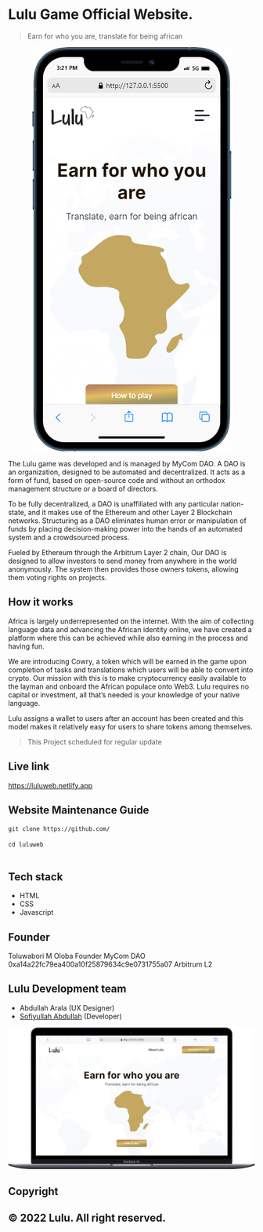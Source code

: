 # Lulu Game Official Website.

> Earn for who you are, translate for being african

<div align=center>

![Lulu website](/screenshot/lulu-mobile.png)

</div>

The Lulu game was developed and is managed by MyCom DAO. A DAO is an organization, designed to be automated and decentralized. It acts as a form of fund, based on open-source code and without an orthodox management structure or a board of directors.

To be fully decentralized, a DAO is unaffiliated with any particular nation-state, and it makes use of the Ethereum and other Layer 2 Blockchain networks. Structuring as a DAO eliminates human error or manipulation of funds by placing decision-making power into the hands of an automated system and a crowdsourced process.

Fueled by Ethereum through the Arbitrum Layer 2 chain, Our DAO is designed to allow investors to send money from anywhere in the world anonymously. The system then provides those owners tokens, allowing them voting rights on projects.

## How it works

Africa is largely underrepresented on the internet. With the aim of collecting language data and advancing the African identity online, we have created a platform where this can be achieved while also earning in the process and having fun.

We are introducing Cowry, a token which will be earned in the game upon completion of tasks and translations which users will be able to convert into crypto. Our mission with this is to make cryptocurrency easily available to the layman and onboard the African populace onto Web3. Lulu requires no capital or investment, all that’s needed is your knowledge of your native language.

Lulu assigns a wallet to users after an account has been created and this model makes it relatively easy for users to share tokens among themselves.

> This Project scheduled for regular update

## Live link

https://luluweb.netlify.app

## Website Maintenance Guide

```
git clone https://github.com/

cd luluweb


```

## Tech stack

- HTML
- CSS
- Javascript

## Founder

Toluwabori M Oloba
Founder MyCom DAO
0xa14a22fc79ea400a10f25879634c9e0731755a07
Arbitrum L2

## Lulu Development team

- Abdullah Arala (UX Designer)
- [Sofiyullah Abdullah](https://www.linkedin.com/in/sofiyullah-abdullah/) (Developer)

![lulu desktop](/screenshot/lulu-desktop.png)

## Copyright

## &copy; 2022 Lulu. All right reserved.
